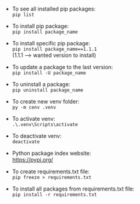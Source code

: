 * To see all installed pip packages:<br /> ```pip list```

* To install pip package:<br /> ```pip install package_name```

* To install specific pip package:<br /> ```pip install package_name==1.1.1```<br /> (1.1.1 --> wanted version to install)

* To update a package to the last version:<br />
  ```pip install -U package_name```

* To uninstall a package:<br /> ```pip uninstall package_name```

* To create new venv folder:<br /> ```py -m cenv .venv```

* To activate venv:<br /> ```.\.venv\Scripts\activate```

* To deactivate venv:<br /> ```deactivate```

* Python package index website:<br /> https://pypi.org/

* To create requirements.txt file:<br /> ```pip freeze > requirements.txt```

* To install all packages from requirements.txt file:<br /> ```pip install -r requirements.txt```